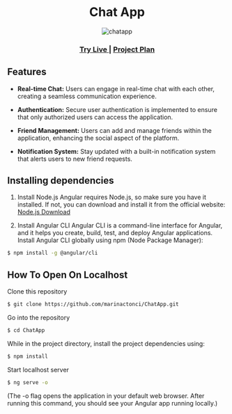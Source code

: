 
<h1 align="center">
  Chat App
  <br>
</h1>

<p align="center">
  <img src="https://i.imgur.com/BU298Zu.png" alt="chatapp" />
</p>

<div align="center">
  <h3>
    <a href="">
      Try Live
    </a>
    <span> | </span>
    <a href="https://mega.nz/file/pARyRaRR#Elev54hYrDsCBNwj03-pcBj0cV4T4ZaMP5BCjjm59YA">
      Project Plan
    </a>
</h3>
</div>

## Features

- **Real-time Chat:** Users can engage in real-time chat with each other, creating a seamless communication experience.

- **Authentication:** Secure user authentication is implemented to ensure that only authorized users can access the application.

- **Friend Management:** Users can add and manage friends within the application, enhancing the social aspect of the platform.

- **Notification System:** Stay updated with a built-in notification system that alerts users to new friend requests.

## Installing dependencies
1. Install Node.js
Angular requires Node.js, so make sure you have it installed. If not, you can download and install it from the official website: <a href="https://nodejs.org/en">Node.js Download</a>

2. Install Angular CLI
Angular CLI is a command-line interface for Angular, and it helps you create, build, test, and deploy Angular applications. Install Angular CLI globally using npm (Node Package Manager):

```bash
$ npm install -g @angular/cli
```

## How To Open On Localhost

Clone this repository
```bash
$ git clone https://github.com/marinactonci/ChatApp.git
```

Go into the repository
```bash
$ cd ChatApp
```

While in the project directory, install the project dependencies using:
```bash
$ npm install
```

Start localhost server
```bash
$ ng serve -o
```

(The -o flag opens the application in your default web browser. After running this command, you should see your Angular app running locally.)